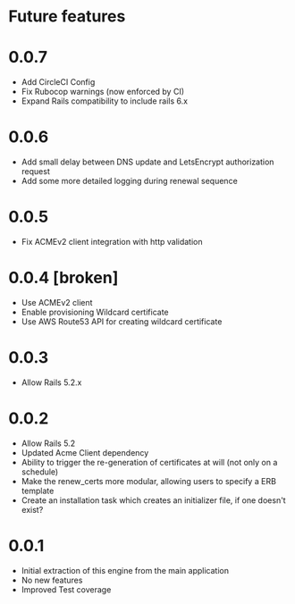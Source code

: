 # Future features

# 0.0.7

* Add CircleCI Config
* Fix Rubocop warnings (now enforced by CI)
* Expand Rails compatibility to include rails 6.x

# 0.0.6

* Add small delay between DNS update and LetsEncrypt authorization request
* Add some more detailed logging during renewal sequence

# 0.0.5

* Fix ACMEv2 client integration with http validation

# 0.0.4 [broken]

* Use ACMEv2 client
* Enable provisioning Wildcard certificate
* Use AWS Route53 API for creating wildcard certificate

# 0.0.3

* Allow Rails 5.2.x

# 0.0.2

* Allow Rails 5.2
* Updated Acme Client dependency
* Ability to trigger the re-generation of certificates at will (not only on a schedule)
* Make the renew_certs more modular, allowing users to specify a ERB template
* Create an installation task which creates an initializer file, if one doesn't exist?

# 0.0.1

* Initial extraction of this engine from the main application
* No new features
* Improved Test coverage
